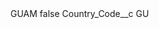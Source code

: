 <?xml version="1.0" encoding="UTF-8"?>
<CustomMetadata xmlns="http://soap.sforce.com/2006/04/metadata" xmlns:xsi="http://www.w3.org/2001/XMLSchema-instance" xmlns:xsd="http://www.w3.org/2001/XMLSchema">
    <label>GUAM</label>
    <protected>false</protected>
    <values>
        <field>Country_Code__c</field>
        <value xsi:type="xsd:string">GU</value>
    </values>
</CustomMetadata>
